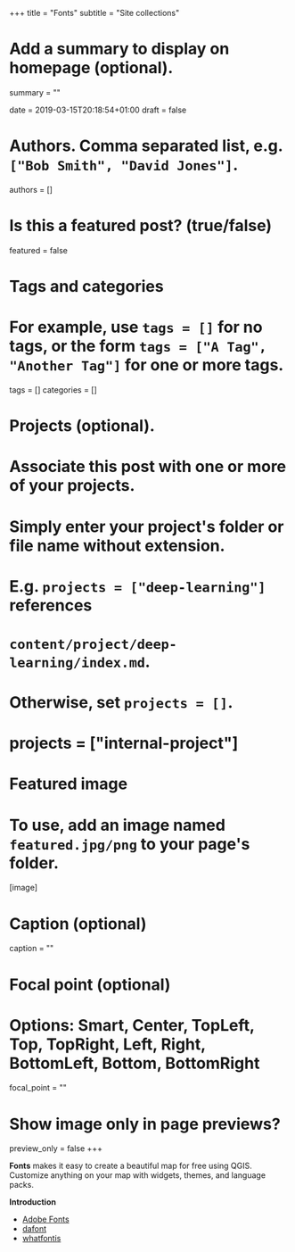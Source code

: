 +++
title = "Fonts"
subtitle = "Site collections"

# Add a summary to display on homepage (optional).
summary = ""

date = 2019-03-15T20:18:54+01:00
draft = false

# Authors. Comma separated list, e.g. `["Bob Smith", "David Jones"]`.
authors = []

# Is this a featured post? (true/false)
featured = false

# Tags and categories
# For example, use `tags = []` for no tags, or the form `tags = ["A Tag", "Another Tag"]` for one or more tags.
tags = []
categories = []

# Projects (optional).
#   Associate this post with one or more of your projects.
#   Simply enter your project's folder or file name without extension.
#   E.g. `projects = ["deep-learning"]` references
#   `content/project/deep-learning/index.md`.
#   Otherwise, set `projects = []`.
# projects = ["internal-project"]

# Featured image
# To use, add an image named `featured.jpg/png` to your page's folder.
[image]
  # Caption (optional)
  caption = ""

  # Focal point (optional)
  # Options: Smart, Center, TopLeft, Top, TopRight, Left, Right, BottomLeft, Bottom, BottomRight
  focal_point = ""

  # Show image only in page previews?
  preview_only = false
+++

**Fonts** makes it easy to create a beautiful map for free using QGIS. Customize anything on your map with widgets, themes, and language packs.

**Introduction**

- [Adobe Fonts](https://github.com/adobe-fonts)
- [dafont](https://www.dafont.com/it/)
- [whatfontis](https://www.whatfontis.com/)
